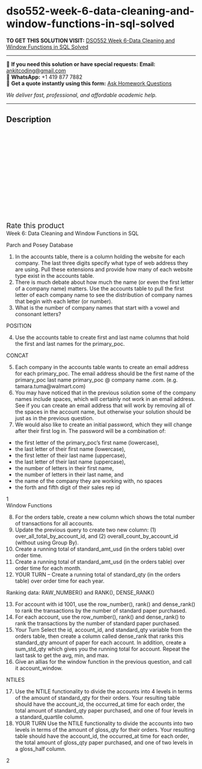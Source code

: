 # dso552-week-6-data-cleaning-and-window-functions-in-sql-solved
**TO GET THIS SOLUTION VISIT:** [DSO552 Week 6-Data Cleaning and Window Functions in SQL Solved](https://www.ankitcodinghub.com/product/dso552-week-6-data-cleaning-and-window-functions-in-sql-solved/)


---

📩 **If you need this solution or have special requests:** **Email:** ankitcoding@gmail.com  
📱 **WhatsApp:** +1 419 877 7882  
📄 **Get a quote instantly using this form:** [Ask Homework Questions](https://www.ankitcodinghub.com/services/ask-homework-questions/)

*We deliver fast, professional, and affordable academic help.*

---

<h2>Description</h2>



<div class="kk-star-ratings kksr-auto kksr-align-center kksr-valign-top" data-payload="{&quot;align&quot;:&quot;center&quot;,&quot;id&quot;:&quot;96341&quot;,&quot;slug&quot;:&quot;default&quot;,&quot;valign&quot;:&quot;top&quot;,&quot;ignore&quot;:&quot;&quot;,&quot;reference&quot;:&quot;auto&quot;,&quot;class&quot;:&quot;&quot;,&quot;count&quot;:&quot;0&quot;,&quot;legendonly&quot;:&quot;&quot;,&quot;readonly&quot;:&quot;&quot;,&quot;score&quot;:&quot;0&quot;,&quot;starsonly&quot;:&quot;&quot;,&quot;best&quot;:&quot;5&quot;,&quot;gap&quot;:&quot;4&quot;,&quot;greet&quot;:&quot;Rate this product&quot;,&quot;legend&quot;:&quot;0\/5 - (0 votes)&quot;,&quot;size&quot;:&quot;24&quot;,&quot;title&quot;:&quot;DSO552 Week 6-Data Cleaning and Window Functions in SQL Solved&quot;,&quot;width&quot;:&quot;0&quot;,&quot;_legend&quot;:&quot;{score}\/{best} - ({count} {votes})&quot;,&quot;font_factor&quot;:&quot;1.25&quot;}">

<div class="kksr-stars">

<div class="kksr-stars-inactive">
            <div class="kksr-star" data-star="1" style="padding-right: 4px">


<div class="kksr-icon" style="width: 24px; height: 24px;"></div>
        </div>
            <div class="kksr-star" data-star="2" style="padding-right: 4px">


<div class="kksr-icon" style="width: 24px; height: 24px;"></div>
        </div>
            <div class="kksr-star" data-star="3" style="padding-right: 4px">


<div class="kksr-icon" style="width: 24px; height: 24px;"></div>
        </div>
            <div class="kksr-star" data-star="4" style="padding-right: 4px">


<div class="kksr-icon" style="width: 24px; height: 24px;"></div>
        </div>
            <div class="kksr-star" data-star="5" style="padding-right: 4px">


<div class="kksr-icon" style="width: 24px; height: 24px;"></div>
        </div>
    </div>

<div class="kksr-stars-active" style="width: 0px;">
            <div class="kksr-star" style="padding-right: 4px">


<div class="kksr-icon" style="width: 24px; height: 24px;"></div>
        </div>
            <div class="kksr-star" style="padding-right: 4px">


<div class="kksr-icon" style="width: 24px; height: 24px;"></div>
        </div>
            <div class="kksr-star" style="padding-right: 4px">


<div class="kksr-icon" style="width: 24px; height: 24px;"></div>
        </div>
            <div class="kksr-star" style="padding-right: 4px">


<div class="kksr-icon" style="width: 24px; height: 24px;"></div>
        </div>
            <div class="kksr-star" style="padding-right: 4px">


<div class="kksr-icon" style="width: 24px; height: 24px;"></div>
        </div>
    </div>
</div>


<div class="kksr-legend" style="font-size: 19.2px;">
            <span class="kksr-muted">Rate this product</span>
    </div>
    </div>
<div class="page" title="Page 1">
<div class="layoutArea">
<div class="column">
Week 6: Data Cleaning and Window Functions in SQL

Parch and Posey Database

<ol>
<li>In the accounts table, there is a column holding the website for each company. The last three digits specify what type of web address they are using. Pull these extensions and provide how many of each website type exist in the accounts table.</li>
<li>There is much debate about how much the name (or even the first letter of a company name) matters. Use the accounts table to pull the first letter of each company name to see the distribution of company names that begin with each letter (or number).</li>
<li>What is the number of company names that start with a vowel and consonant letters?</li>
</ol>
POSITION

4. Use the accounts table to create first and last name columns that hold the first and last names for the primary_poc.

CONCAT

<ol start="5">
<li>Each company in the accounts table wants to create an email address for each primary_poc. The email address should be the first name of the primary_poc last name primary_poc @ company name .com. (e.g. tamara.tuma@walmart.com)</li>
<li>You may have noticed that in the previous solution some of the company names include spaces, which will certainly not work in an email address. See if you can create an email address that will work by removing all of the spaces in the account name, but otherwise your solution should be just as in the previous question.</li>
<li>We would also like to create an initial password, which they will change after their first log in. The password will be a combination of:</li>
</ol>
<ul>
<li>the first letter of the primary_poc’s first name (lowercase),</li>
<li>the last letter of their first name (lowercase),</li>
<li>the first letter of their last name (uppercase),</li>
<li>the last letter of their last name (uppercase),</li>
<li>the number of letters in their first name,</li>
<li>the number of letters in their last name, and</li>
<li>the name of the company they are working with, no spaces</li>
<li>the forth and fifth digit of their sales rep id</li>
</ul>
</div>
</div>
<div class="layoutArea">
<div class="column">
1

</div>
</div>
</div>
<div class="page" title="Page 2">
<div class="layoutArea">
<div class="column">
Window Functions

<ol start="8">
<li>For the orders table, create a new column which shows the total number of transactions for all accounts.</li>
<li>Update the previous query to create two new column: (1) over_all_total_by_account_id, and (2) overall_count_by_account_id (without using Group By).</li>
<li>Create a running total of standard_amt_usd (in the orders table) over order time.</li>
<li>Create a running total of standard_amt_usd (in the orders table) over order time for each month.</li>
<li>YOUR TURN – Create a running total of standard_qty (in the orders table) over order time for each year.</li>
</ol>
Ranking data: RAW_NUMBER() and RANK(), DENSE_RANK()

<ol start="13">
<li>For account with id 1001, use the row_number(), rank() and dense_rank() to rank the transactions by the number of standard paper purchased.</li>
<li>For each account, use the row_number(), rank() and dense_rank() to rank the transactions by the number of standard paper purchased.</li>
<li>Your Turn Select the id, account_id, and standard_qty variable from the orders table, then create a column called dense_rank that ranks this standard_qty amount of paper for each account. In addition, create a sum_std_qty which gives you the running total for account. Repeat the last task to get the avg, min, and max.</li>
<li>Give an allias for the window function in the previous question, and call it account_window.</li>
</ol>
NTILES

<ol start="17">
<li>Use the NTILE functionality to divide the accounts into 4 levels in terms of the amount of standard_qty for their orders. Your resulting table should have the account_id, the occurred_at time for each order, the total amount of standard_qty paper purchased, and one of four levels in a standard_quartile column.</li>
<li>YOUR TURN Use the NTILE functionality to divide the accounts into two levels in terms of the amount of gloss_qty for their orders. Your resulting table should have the account_id, the occurred_at time for each order, the total amount of gloss_qty paper purchased, and one of two levels in a gloss_half column.</li>
</ol>
</div>
</div>
<div class="layoutArea">
<div class="column">
2

</div>
</div>
</div>
